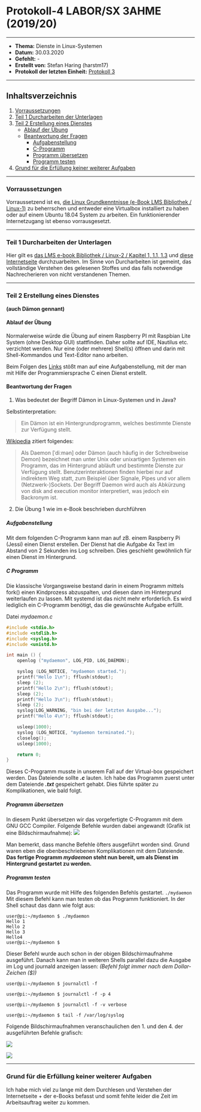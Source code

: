 # Protokoll-4 LABOR/SX 3AHME (2019/20)

---------------------------------------------------------------------------------------------

* **Thema:** Dienste in Linux-Systemen
* **Datum:** 30.03.2020
* **Gefehlt:** -
* **Erstellt von:** Stefan Haring (harstm17)
* **Protokoll der letzten Einheit:** [Protokoll 3](https://github.com/HTLMechatronics/m17-3ahme-la1-sx/edit/harstm17/protokolle/protokoll-3_harstm17_2020-03-23.md)

----------------------------------------------------------------------------------------------

## Inhaltsverzeichnis  

1. [Vorraussetzungen](#vorraussetzungen)
1. [Teil 1 Durcharbeiten der Unterlagen](#teil-1-durcharbeiten-der-unterlagen)
1. [Teil 2 Erstellung eines Dienstes](#teil-2-erstellung-eines-dienstes)
    * [Ablauf der Übung](#ablauf-der-übung)
    * [Beantwortung der Fragen](#beantwortung-der-fragen)
        * [Aufgabenstellung](#aufgabenstellung)
        * [C-Programm](#c-programm)
        * [Programm übersetzen](#programm-übersetzen)
        * [Programm testen](#programm-testen)
1. [Grund für die Erfüllung keiner weiterer Aufgaben](#grund-für-die-erfüllung-keiner-weiterer-aufgaben)
    
-------------------------------------------------------------------------------------------------------------------

### Vorraussetzungen

Vorraussetzend ist es, [die Linux Grundkenntnisse (e-Book LMS Bibliothek / Linux-1)](https://lms.at/mybib/MjM3NDc1ODU5/bibs/dotlrn_class_instance/xolrn__381036830.symlink/7BF1B31508DF3.symlink?resource_id=0-237477244-237484829-381037558-385942208&m=view#150874536) zu beherrschen und entweder eine Virtualbox installiert zu haben oder auf einem Ubuntu 18.04 System zu arbeiten. Ein funktionierender Internetzugang ist ebenso vorrausgesetzt.

-------------------------------------------------------------------------------------------------------------

### Teil 1 Durcharbeiten der Unterlagen

Hier gilt es [das LMS e-book Bibliothek / Linux-2 / Kapitel 1, 1.1, 1.3](https://lms.at/mybib/MjM3NDc1ODU5/bibs/dotlrn_class_instance/xolrn__381036830.symlink/9F2714A93B69A.symlink?resource_id=0-237477244-237484829-381037558-420357452&m=view#155470713) und [diese Internetseite](https://wiki.ubuntuusers.de/systemd/) durchzuarbeiten. Im Sinne von Durcharbeiten ist gemeint, das vollständige Verstehen des gelesenen Stoffes und das falls notwendige Nachrecherieren von nicht verstandenen Themen. 

-----------------------------------------------------------------------------------------------------------------

### Teil 2 Erstellung eines Dienstes
**(auch Dämon gennant)**

#### Ablauf der Übung

Normalerweise würde die Übung auf einem Raspberry PI mit Raspbian Lite System (ohne Desktop GUI)
stattfinden. Daher sollte auf IDE, Nautilus etc. verzichtet werden. Nur eine (oder mehrere) Shell(s) öffnen
und darin mit Shell-Kommandos und Text-Editor nano arbeiten.

Beim Folgen des [Links](https://lms.at/mybib/MjM3NDc1ODU5/bibs/dotlrn_class_instance/xolrn__381036830.symlink/9F2714A93B69A.symlink?resource_id=0-237477244-237484829-381037558-420357452&m=view#155470740) stößt man auf eine Aufgabenstellung, mit der man mit Hilfe der Programmiersprache C einen Dienst erstellt.

#### Beantwortung der Fragen

1. Was bedeutet der Begriff Dämon in Linux-Systemen und in Java?

Selbstinterpretation:
>Ein Dämon ist ein Hintergrundprogramm, welches bestimmte Dienste zur Verfügung stellt.

[Wikipedia](https://de.wikipedia.org/wiki/Daemon) zitiert folgendes:
>Als Daemon [ˈdiːmən] oder Dämon (auch häufig in der Schreibweise Demon) bezeichnet man unter Unix oder unixartigen Systemen ein Programm, das im Hintergrund abläuft und bestimmte Dienste zur Verfügung stellt. Benutzerinteraktionen finden hierbei nur auf indirektem Weg statt, zum Beispiel über Signale, Pipes und vor allem (Netzwerk-)Sockets. Der Begriff Daemon wird auch als Abkürzung von disk and execution monitor interpretiert, was jedoch ein Backronym ist.

2. Die Übung 1 wie im e-Book beschrieben durchführen

##### Aufgabenstellung

Mit dem folgenden C-Programm kann man auf zB. einem Raspberry Pi (Jessi) einen Dienst erstellen. Der Dienst hat die Aufgabe 4x Text im Abstand von 2 Sekunden ins Log schreiben. Dies geschieht gewöhnlich für einen Dienst im Hintergrund.

##### C Programm

Die klassische Vorgangsweise bestand darin in einem Programm mittels fork() einen Kindprozess abzuspalten, und diesen dann im Hintergrund weiterlaufen zu lassen. Mit systemd ist das nicht mehr erforderlich. Es wird lediglich ein C-Programm benötigt, das die gewünschte Aufgabe erfüllt.

Datei *mydaemon.c*
```C
#include <stdio.h>
#include <stdlib.h>
#include <syslog.h>
#include <unistd.h>

int main () {
    openlog ("mydaemon", LOG_PID, LOG_DAEMON);

    syslog (LOG_NOTICE, "mydaemon started.");
    printf("Hello 1\n"); fflush(stdout);
    sleep (2);
    printf("Hello 2\n"); fflush(stdout);
    sleep (2);
    printf("Hello 3\n"); fflush(stdout);
    sleep (2);
    syslog(LOG_WARNING, "bin bei der letzten Ausgabe...");
    printf("Hello 4\n"); fflush(stdout);

    usleep(1000);
    syslog (LOG_NOTICE, "mydaemon terminated.");
    closelog();
    usleep(1000);

    return 0;
}
```
Dieses C-Programm musste in unserem Fall auf der Virtual-box gespeichert werden. Das Dateiende sollte ***.c*** lauten. Ich habe das Programm zuerst unter dem Dateiende ***.txt*** gespeichert gehabt. Dies führte später zu Komplikationen, wie bald folgt.

##### Programm übersetzen

In diesem Punkt übersetzen wir das vorgefertigte C-Programm mit dem GNU GCC Compiler. Folgende Befehle wurden dabei angewandt (Grafik ist eine Bildschirmaufnahme):
![](https://cdn.discordapp.com/attachments/692288920716705812/694187716388323358/shell1.PNG)

Man bemerkt, dass manche Befehle öfters ausgeführt worden sind. Grund waren eben die obenbeschriebenen Komplikationen mit dem Dateiende.
**Das fertige Programm *mydaemon* steht nun bereit, um als Dienst im Hintergrund gestartet zu werden.**

##### Programm testen

Das Programm wurde mit Hilfe des folgenden Befehls gestartet.
```./mydaemon```
Mit diesem Befehl kann man testen ob das Programm funktioniert. In der Shell schaut das dann wie folgt aus:
```
user@pi:~/mydaemon $ ./mydaemon 
Hello 1
Hello 2
Hello 3
Hello4
user@pi:~/mydaemon $ 
```
Dieser Befehl wurde auch schon in der obigen Bildschirmaufnahme ausgeführt.
Danach kann man in weiteren Shells parallel dazu die Ausgabe im Log und journald anzeigen lassen:
*(Befehl folgt immer nach dem Dollar-Zeichen ($))*
```
user@pi:~/mydaemon $ journalctl -f
```
```
user@pi:~/mydaemon $ journalctl -f -p 4
```
```
user@pi:~/mydaemon $ journalctl -f -v verbose
```
```
user@pi:~/mydaemon $ tail -f /var/log/syslog
```


Folgende Bildschirmaufnahmen veranschaulichen den 1. und den 4. der ausgeführten Befehle grafisch:

![](https://media.discordapp.net/attachments/692288920716705812/694214053471715328/shell2.PNG?width=1023&height=216)

![](https://media.discordapp.net/attachments/692288920716705812/694214039974182963/shell4.PNG?width=1023&height=232)

----------------------------------------------------------------------------------------------------------------------

### Grund für die Erfüllung keiner weiterer Aufgaben

Ich habe mich viel zu lange mit dem Durchlesen und Verstehen der Internetseite + der e-Books befasst und somit fehlte leider die Zeit im Arbeitsauftrag weiter zu kommen.
